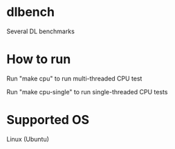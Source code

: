 # dlbench
Several DL benchmarks

# How to run
Run "make cpu" to run multi-threaded CPU test

Run "make cpu-single" to run single-threaded CPU tests

# Supported OS
Linux (Ubuntu)
